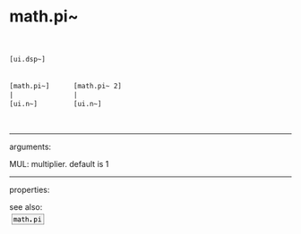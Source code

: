 # math.pi~

```


[ui.dsp~]


[math.pi~]      [math.pi~ 2]
|               |
[ui.n~]         [ui.n~]

            
```
---
arguments:

MUL: multiplier. default is 1<br>

---
properties:


see also:<br>
![math.pi](img/object_math.pi.png)

